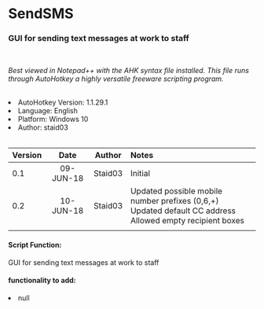 # SendSMS
<h3>GUI for sending text messages at work to staff</h3>
<br>
<p>
<i>Best viewed in Notepad++ with the AHK syntax file installed.
 This file runs through AutoHotkey a highly versatile freeware scripting program.</i></p>
<br>
<li> AutoHotkey Version: 1.1.29.1
<li> Language:       English
<li> Platform:       Windows 10
<li> Author:         staid03
<br><br>
 
| Version       | Date          | Author  | Notes |
|:------------- |:-------------:|:-------:|:------|
| 0.1      	    | 09-JUN-18 	  | Staid03 |Initial|
| 0.2     	     | 10-JUN-18     | Staid03 |Updated possible mobile number prefixes (0,6,+)<br>Updated default CC address<br>Allowed empty recipient boxes| 
|              |            |     |      |

<h4>Script Function:</h4>
GUI for sending text messages at work to staff
<h4>functionality to add:</h4>
<li> null
